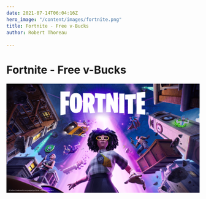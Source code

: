 ```yaml
---
date: 2021-07-14T06:04:16Z
hero_image: "/content/images/fortnite.png"
title: Fortnite - Free v-Bucks
author: Robert Thoreau

---
```

# Fortnite - Free v-Bucks

![](/content/images/fortnite.png)